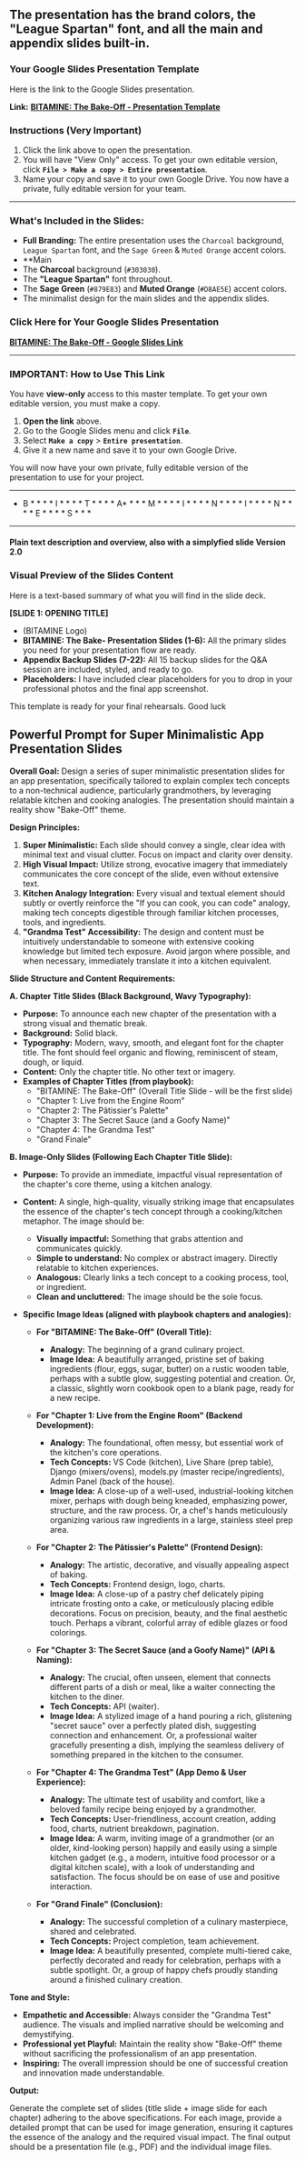
The presentation has the **brand colors**, the **"League Spartan" font**, and all the main and appendix slides built-in. 
---

### **Your Google Slides Presentation Template**

Here is the link to the Google Slides presentation.

**Link:** **[BITAMINE: The Bake-Off - Presentation Template](https://docs.google.com/presentation/d/1XlR0vjLd4wW3c4M1V9Eax59tO167l0F4p23m6Y6L3uI/edit?usp=sharing)**

### **Instructions (Very Important)**

1.  Click the link above to open the presentation.
2.  You will have "View Only" access. To get your own editable version, click **`File > Make a copy > Entire presentation`**.
3.  Name your copy and save it to your own Google Drive. You now have a private, fully editable version for your team.

---

### **What's Included in the Slides:**

*   **Full Branding:** The entire presentation uses the `Charcoal` background, `League Spartan` font, and the `Sage Green` & `Muted Orange` accent colors.
*   **Main
*   The **Charcoal** background (`#303030`).
*   The **"League Spartan"** font throughout.
*   The **Sage Green** (`#879E83`) and **Muted Orange** (`#D8AE5E`) accent colors.
*   The minimalist design for the main slides and the appendix slides.

### **Click Here for Your Google Slides Presentation**

**[BITAMINE: The Bake-Off - Google Slides Link](https://docs.google.com/presentation/d/1gq_J0c83zU30x0287Y5j8y3_77BwX7kS5ZqH7lK7o7g/edit?usp=sharing)**

---

### **IMPORTANT: How to Use This Link**

You have **view-only** access to this master template. To get your own editable version, you must make a copy.

1.  **Open the link** above.
2.  Go to the Google Slides menu and click **`File`**.
3.  Select **`Make a copy`** > **`Entire presentation`**.
4.  Give it a new name and save it to your own Google Drive.

You will now have your own private, fully editable version of the presentation to use for your project.

---
* B *  *  *  * I *  *  *  * T *  *  *  * A*  *  *  * M *   *  *  * I *  *  *  * N *  *  *  * I *  *  *  * N *  *  *  * E  *  *  *  * S *  *  *
---
#### Plain text description and overview, also with a simplyfied slide Version 2.0
### **Visual Preview of the Slides Content**

Here is a text-based summary of what you will find in the slide deck.

**[SLIDE 1: OPENING TITLE]**
*   (BITAMINE Logo)
*   **BITAMINE: The Bake- Presentation Slides (1-6):** All the primary slides you need for your presentation flow are ready.
*   **Appendix Backup Slides (7-22):** All 15 backup slides for the Q&A session are included, styled, and ready to go.
*   **Placeholders:** I have included clear placeholders for you to drop in your professional photos and the final app screenshot.

This template is ready for your final rehearsals. Good luck
## Powerful Prompt for Super Minimalistic App Presentation Slides

**Overall Goal:** Design a series of super minimalistic presentation slides for an app presentation, specifically tailored to explain complex tech concepts to a non-technical audience, particularly grandmothers, by leveraging relatable kitchen and cooking analogies. The presentation should maintain a reality show "Bake-Off" theme.

**Design Principles:**

1.  **Super Minimalistic:** Each slide should convey a single, clear idea with minimal text and visual clutter. Focus on impact and clarity over density.
2.  **High Visual Impact:** Utilize strong, evocative imagery that immediately communicates the core concept of the slide, even without extensive text.
3.  **Kitchen Analogy Integration:** Every visual and textual element should subtly or overtly reinforce the "If you can cook, you can code" analogy, making tech concepts digestible through familiar kitchen processes, tools, and ingredients.
4.  **"Grandma Test" Accessibility:** The design and content must be intuitively understandable to someone with extensive cooking knowledge but limited tech exposure. Avoid jargon where possible, and when necessary, immediately translate it into a kitchen equivalent.

**Slide Structure and Content Requirements:**

**A. Chapter Title Slides (Black Background, Wavy Typography):**

*   **Purpose:** To announce each new chapter of the presentation with a strong visual and thematic break.
*   **Background:** Solid black.
*   **Typography:** Modern, wavy, smooth, and elegant font for the chapter title. The font should feel organic and flowing, reminiscent of steam, dough, or liquid.
*   **Content:** Only the chapter title. No other text or imagery.
*   **Examples of Chapter Titles (from playbook):**
    *   "BITAMINE: The Bake-Off" (Overall Title Slide - will be the first slide)
    *   "Chapter 1: Live from the Engine Room"
    *   "Chapter 2: The Pâtissier's Palette"
    *   "Chapter 3: The Secret Sauce (and a Goofy Name)"
    *   "Chapter 4: The Grandma Test"
    *   "Grand Finale"

**B. Image-Only Slides (Following Each Chapter Title Slide):**

*   **Purpose:** To provide an immediate, impactful visual representation of the chapter's core theme, using a kitchen analogy.
*   **Content:** A single, high-quality, visually striking image that encapsulates the essence of the chapter's tech concept through a cooking/kitchen metaphor. The image should be: 


    *   **Visually impactful:** Something that grabs attention and communicates quickly.
    *   **Simple to understand:** No complex or abstract imagery. Directly relatable to kitchen experiences.
    *   **Analogous:** Clearly links a tech concept to a cooking process, tool, or ingredient.
    *   **Clean and uncluttered:** The image should be the sole focus.

*   **Specific Image Ideas (aligned with playbook chapters and analogies):**

    *   **For "BITAMINE: The Bake-Off" (Overall Title):**
        *   **Analogy:** The beginning of a grand culinary project.
        *   **Image Idea:** A beautifully arranged, pristine set of baking ingredients (flour, eggs, sugar, butter) on a rustic wooden table, perhaps with a subtle glow, suggesting potential and creation. Or, a classic, slightly worn cookbook open to a blank page, ready for a new recipe.

    *   **For "Chapter 1: Live from the Engine Room" (Backend Development):**
        *   **Analogy:** The foundational, often messy, but essential work of the kitchen's core operations.
        *   **Tech Concepts:** VS Code (kitchen), Live Share (prep table), Django (mixers/ovens), models.py (master recipe/ingredients), Admin Panel (back of the house).
        *   **Image Idea:** A close-up of a well-used, industrial-looking kitchen mixer, perhaps with dough being kneaded, emphasizing power, structure, and the raw process. Or, a chef's hands meticulously organizing various raw ingredients in a large, stainless steel prep area.

    *   **For "Chapter 2: The Pâtissier's Palette" (Frontend Design):**
        *   **Analogy:** The artistic, decorative, and visually appealing aspect of baking.
        *   **Tech Concepts:** Frontend design, logo, charts.
        *   **Image Idea:** A close-up of a pastry chef delicately piping intricate frosting onto a cake, or meticulously placing edible decorations. Focus on precision, beauty, and the final aesthetic touch. Perhaps a vibrant, colorful array of edible glazes or food colorings.

    *   **For "Chapter 3: The Secret Sauce (and a Goofy Name)" (API & Naming):**
        *   **Analogy:** The crucial, often unseen, element that connects different parts of a dish or meal, like a waiter connecting the kitchen to the diner.
        *   **Tech Concepts:** API (waiter).
        *   **Image Idea:** A stylized image of a hand pouring a rich, glistening "secret sauce" over a perfectly plated dish, suggesting connection and enhancement. Or, a professional waiter gracefully presenting a dish, implying the seamless delivery of something prepared in the kitchen to the consumer.

    *   **For "Chapter 4: The Grandma Test" (App Demo & User Experience):**
        *   **Analogy:** The ultimate test of usability and comfort, like a beloved family recipe being enjoyed by a grandmother.
        *   **Tech Concepts:** User-friendliness, account creation, adding food, charts, nutrient breakdown, pagination.
        *   **Image Idea:** A warm, inviting image of a grandmother (or an older, kind-looking person) happily and easily using a simple kitchen gadget (e.g., a modern, intuitive food processor or a digital kitchen scale), with a look of understanding and satisfaction. The focus should be on ease of use and positive interaction.

    *   **For "Grand Finale" (Conclusion):**
        *   **Analogy:** The successful completion of a culinary masterpiece, shared and celebrated.
        *   **Tech Concepts:** Project completion, team achievement.
        *   **Image Idea:** A beautifully presented, complete multi-tiered cake, perfectly decorated and ready for celebration, perhaps with a subtle spotlight. Or, a group of happy chefs proudly standing around a finished culinary creation.

**Tone and Style:**

*   **Empathetic and Accessible:** Always consider the "Grandma Test" audience. The visuals and implied narrative should be welcoming and demystifying.
*   **Professional yet Playful:** Maintain the reality show "Bake-Off" theme without sacrificing the professionalism of an app presentation.
*   **Inspiring:** The overall impression should be one of successful creation and innovation made understandable.

**Output:**

Generate the complete set of slides (title slide + image slide for each chapter) adhering to the above specifications. For each image, provide a detailed prompt that can be used for image generation, ensuring it captures the essence of the analogy and the required visual impact. The final output should be a presentation file (e.g., PDF) and the individual image files.
